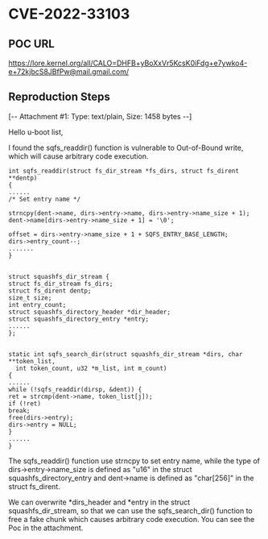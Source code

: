 # CVE-2022-33103

## POC URL
https://lore.kernel.org/all/CALO=DHFB+yBoXxVr5KcsK0iFdg+e7ywko4-e+72kjbcS8JBfPw@mail.gmail.com/

## Reproduction Steps

[-- Attachment #1: Type: text/plain, Size: 1458 bytes --]

Hello u-boot list,

I found the sqfs_readdir() function is vulnerable to Out-of-Bound write,
which will cause arbitrary code execution.

```
int sqfs_readdir(struct fs_dir_stream *fs_dirs, struct fs_dirent **dentp)
{
......
/* Set entry name */

strncpy(dent->name, dirs->entry->name, dirs->entry->name_size + 1);
dent->name[dirs->entry->name_size + 1] = '\0';

offset = dirs->entry->name_size + 1 + SQFS_ENTRY_BASE_LENGTH;
dirs->entry_count--;
.......
}


struct squashfs_dir_stream {
struct fs_dir_stream fs_dirs;
struct fs_dirent dentp;
size_t size;
int entry_count;
struct squashfs_directory_header *dir_header;
struct squashfs_directory_entry *entry;
......
};


static int sqfs_search_dir(struct squashfs_dir_stream *dirs, char
**token_list,
  int token_count, u32 *m_list, int m_count)
{
......
while (!sqfs_readdir(dirsp, &dent)) {
ret = strcmp(dent->name, token_list[j]);
if (!ret)
break;
free(dirs->entry);
dirs->entry = NULL;
}
......
}

```

The sqfs_readdir() function  use strncpy to  set entry name, while the type
of dirs->entry->name_size is defined as "u16" in the struct
squashfs_directory_entry
and dent->name
is defined as "char[256]" in the struct fs_dirent.

We can overwrite *dirs_header and *entry in the struct squashfs_dir_stream,
so that  we can use the sqfs_search_dir() function to free a fake
chunk which causes arbitrary code execution.
You can see the Poc in the attachment.